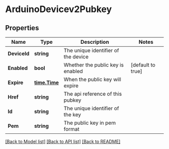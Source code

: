 # ArduinoDevicev2Pubkey

## Properties

Name | Type | Description | Notes
------------ | ------------- | ------------- | -------------
**DeviceId** | **string** | The unique identifier of the device | 
**Enabled** | **bool** | Whether the public key is enabled | [default to true]
**Expire** | [**time.Time**](time.Time.md) | When the public key will expire | 
**Href** | **string** | The api reference of this pubkey | 
**Id** | **string** | The unique identifier of the key | 
**Pem** | **string** | The public key in pem format | 

[[Back to Model list]](../README.md#documentation-for-models) [[Back to API list]](../README.md#documentation-for-api-endpoints) [[Back to README]](../README.md)


